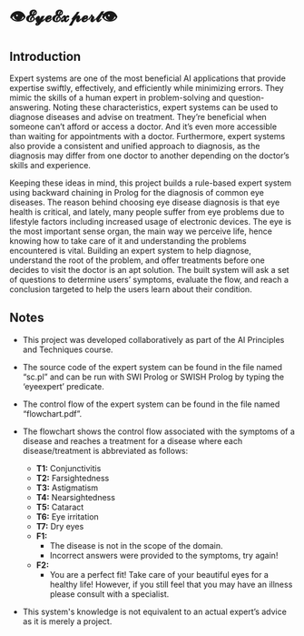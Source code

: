 # 👁𝓔𝔂𝓮𝓔𝔁𝓹𝓮𝓻𝓽👁

## Introduction
Expert systems are one of the most beneficial AI applications that provide expertise swiftly, effectively, and efficiently while minimizing errors. They mimic the skills of a human expert in problem-solving and question-answering. Noting these characteristics, expert systems can be used to diagnose diseases and advise on treatment. They’re beneficial when someone can’t afford or access a doctor. And it’s even more accessible than waiting for appointments with a doctor. Furthermore, expert systems also provide a consistent and unified approach to diagnosis, as the diagnosis may differ from one doctor to another depending on the doctor’s skills and experience. 

Keeping these ideas in mind, this project builds a rule-based expert system using backward chaining in Prolog for the diagnosis of common eye diseases. The reason behind choosing eye disease diagnosis is that eye health is critical, and lately, many people suffer from eye problems due to lifestyle factors including increased usage of electronic devices. The eye is the most important sense organ, the main way we perceive life, hence knowing how to take care of it and understanding the problems encountered is vital. Building an expert system to help diagnose, understand the root of the problem, and offer treatments before one decides to visit the doctor is an apt solution. The built system will ask a set of questions to determine users’ symptoms, evaluate the flow, and reach a conclusion targeted to help the users learn about their condition.

## Notes
* This project was developed collaboratively as part of the AI Principles and Techniques course.
* The source code of the expert system can be found in the file named “sc.pl” and can be run with SWI Prolog or SWISH Prolog by typing the ‘eyeexpert’ predicate.
* The control flow of the expert system can be found in the file named “flowchart.pdf”.
* The flowchart shows the control flow associated with the symptoms of a disease and reaches a treatment for a disease where each disease/treatment is abbreviated as follows:
  
  * **T1:** Conjunctivitis 
  * **T2:** Farsightedness 
  * **T3:** Astigmatism 
  * **T4:** Nearsightedness 
  * **T5:** Cataract 
  * **T6:** Eye irritation 
  * **T7:** Dry eyes 
  * **F1:**
     * The disease is not in the scope of the domain. 
     * Incorrect answers were provided to the symptoms, try again! 
  * **F2:**
     * You are a perfect fit! Take care of your beautiful eyes for a healthy life! However, if you still feel that you may have an illness please consult with a specialist.
* This system's knowledge is not equivalent to an actual expert’s advice as it is merely a project.


